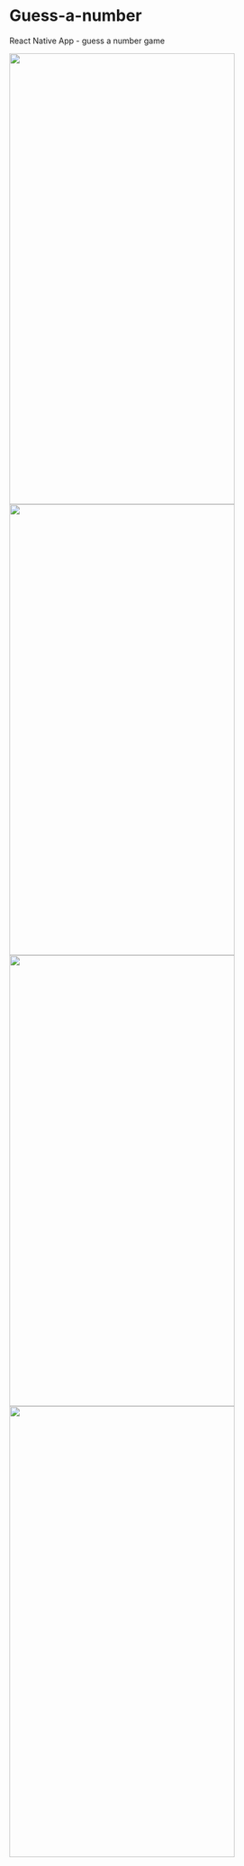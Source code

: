 # Guess-a-number
React Native App - guess a number game

<img src="https://user-images.githubusercontent.com/61472807/141863873-433a8eb6-d811-49c7-ba73-17896343f83d.jpg" width="400" height="800"><img src="https://user-images.githubusercontent.com/61472807/141863880-fe6befa0-b29d-4c7f-8561-74ada8c73b23.jpg" width="400" height="800">
<img src="https://user-images.githubusercontent.com/61472807/141863890-0e56d208-1c2f-44a3-9dac-5974499fa603.jpg" width="400" height="800"><img src="https://user-images.githubusercontent.com/61472807/141863896-0e99effa-1864-48e5-bb41-628e5666562d.jpg" width="400" height="800">

